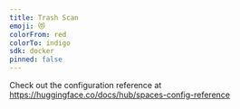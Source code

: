 ```yaml
---
title: Trash Scan
emoji: 😻
colorFrom: red
colorTo: indigo
sdk: docker
pinned: false
---
```


Check out the configuration reference at https://huggingface.co/docs/hub/spaces-config-reference
